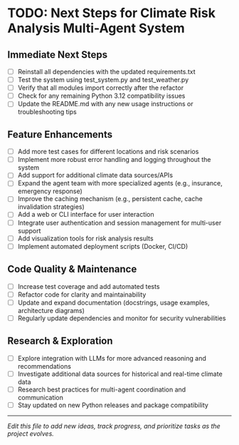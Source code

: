 # TODO: Next Steps for Climate Risk Analysis Multi-Agent System

## Immediate Next Steps
- [ ] Reinstall all dependencies with the updated requirements.txt
- [ ] Test the system using test_system.py and test_weather.py
- [ ] Verify that all modules import correctly after the refactor
- [ ] Check for any remaining Python 3.12 compatibility issues
- [ ] Update the README.md with any new usage instructions or troubleshooting tips

## Feature Enhancements
- [ ] Add more test cases for different locations and risk scenarios
- [ ] Implement more robust error handling and logging throughout the system
- [ ] Add support for additional climate data sources/APIs
- [ ] Expand the agent team with more specialized agents (e.g., insurance, emergency response)
- [ ] Improve the caching mechanism (e.g., persistent cache, cache invalidation strategies)
- [ ] Add a web or CLI interface for user interaction
- [ ] Integrate user authentication and session management for multi-user support
- [ ] Add visualization tools for risk analysis results
- [ ] Implement automated deployment scripts (Docker, CI/CD)

## Code Quality & Maintenance
- [ ] Increase test coverage and add automated tests
- [ ] Refactor code for clarity and maintainability
- [ ] Update and expand documentation (docstrings, usage examples, architecture diagrams)
- [ ] Regularly update dependencies and monitor for security vulnerabilities

## Research & Exploration
- [ ] Explore integration with LLMs for more advanced reasoning and recommendations
- [ ] Investigate additional data sources for historical and real-time climate data
- [ ] Research best practices for multi-agent coordination and communication
- [ ] Stay updated on new Python releases and package compatibility

---

*Edit this file to add new ideas, track progress, and prioritize tasks as the project evolves.* 